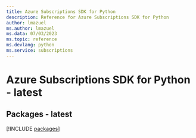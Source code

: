 ```yaml
---
title: Azure Subscriptions SDK for Python
description: Reference for Azure Subscriptions SDK for Python
author: lmazuel
ms.author: lmazuel
ms.data: 07/03/2023
ms.topic: reference
ms.devlang: python
ms.service: subscriptions
---
```

# Azure Subscriptions SDK for Python - latest
## Packages - latest
[!INCLUDE [packages](subscriptions-index.md)]